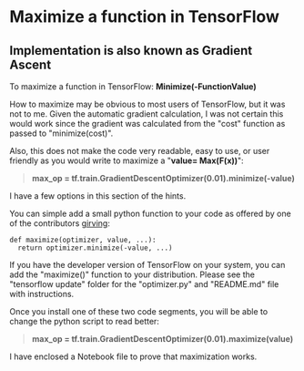 # Maximize a function in TensorFlow
## Implementation is also known as Gradient Ascent
To maximize a function in TensorFlow: **Minimize(-FunctionValue)**

How to maximize may be obvious to most users of TensorFlow, but it was not to me.  Given the automatic gradient calculation, I was not certain this would work since the gradient was calculated from the "cost" function as passed to "minimize(cost)".

Also, this does not make the code very readable, easy to use, or user friendly as you would write to maximize a "**value= Max(F(x))**":

>**max_op = tf.train.GradientDescentOptimizer(0.01).minimize(-value)**

I have a few options in this section of the hints.

You can simple add a small python function to your code as offered by one of the contributors [girving](https://github.com/girving):

    def maximize(optimizer, value, ...):
      return optimizer.minimize(-value, ...)


If you have the developer version of TensorFlow on your system, you can add the "maximize()" function to your distribution.  Please see the "tensorflow update" folder for the "optimizer.py" and "README.md" file with instructions.

Once you install one of these two code segments, you will be able to change the python script to read better:

>**max_op = tf.train.GradientDescentOptimizer(0.01).maximize(value)**

I have enclosed a Notebook file to prove that maximization works.
